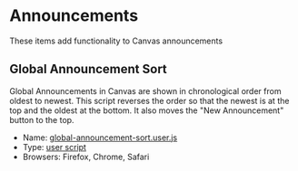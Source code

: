 # Announcements
These items add functionality to Canvas announcements

## Global Announcement Sort
Global Announcements in Canvas are shown in chronological order from oldest to newest. 
This script reverses the order so that the newest is at the top and the oldest at the bottom. 
It also moves the "New Announcement" button to the top.

* Name: [global-announcement-sort.user.js](announcements/global-announcement-sort.user.js)
* Type: [user script](../USERSCRIPTS.md)
* Browsers: Firefox, Chrome, Safari
